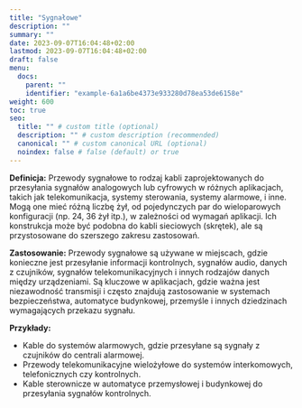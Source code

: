 ```yaml
---
title: "Sygnałowe"
description: ""
summary: ""
date: 2023-09-07T16:04:48+02:00
lastmod: 2023-09-07T16:04:48+02:00
draft: false
menu:
  docs:
    parent: ""
    identifier: "example-6a1a6be4373e933280d78ea53de6158e"
weight: 600
toc: true
seo:
  title: "" # custom title (optional)
  description: "" # custom description (recommended)
  canonical: "" # custom canonical URL (optional)
  noindex: false # false (default) or true
---
```


**Definicja:** Przewody sygnałowe to rodzaj kabli zaprojektowanych do przesyłania sygnałów analogowych lub cyfrowych w różnych aplikacjach, takich jak telekomunikacja, systemy sterowania, systemy alarmowe, i inne. Mogą one mieć różną liczbę żył, od pojedynczych par do wieloparowych konfiguracji (np. 24, 36 żył itp.), w zależności od wymagań aplikacji. Ich konstrukcja może być podobna do kabli sieciowych (skrętek), ale są przystosowane do szerszego zakresu zastosowań.

**Zastosowanie:** Przewody sygnałowe są używane w miejscach, gdzie konieczne jest przesyłanie informacji kontrolnych, sygnałów audio, danych z czujników, sygnałów telekomunikacyjnych i innych rodzajów danych między urządzeniami. Są kluczowe w aplikacjach, gdzie ważna jest niezawodność transmisji i często znajdują zastosowanie w systemach bezpieczeństwa, automatyce budynkowej, przemyśle i innych dziedzinach wymagających przekazu sygnału.

**Przykłady:**

-   Kable do systemów alarmowych, gdzie przesyłane są sygnały z czujników do centrali alarmowej.
-   Przewody telekomunikacyjne wielożyłowe do systemów interkomowych, telefonicznych czy kontrolnych.
-   Kable sterownicze w automatyce przemysłowej i budynkowej do przesyłania sygnałów kontrolnych.
